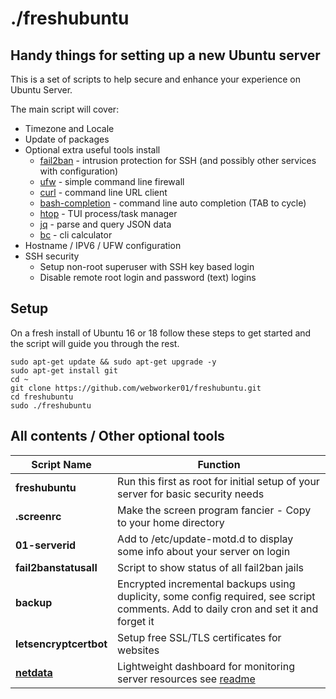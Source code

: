 # ./freshubuntu
## Handy things for setting up a new Ubuntu server

This is a set of scripts to help secure and enhance your experience on Ubuntu Server.

The main script will cover:
* Timezone and Locale
* Update of packages
* Optional extra useful tools install
    * [fail2ban](https://www.fail2ban.org) - intrusion protection for SSH (and possibly other services with configuration)
    * [ufw](https://wiki.ubuntu.com/UncomplicatedFirewall) - simple command line firewall
    * [curl](https://curl.haxx.se/) - command line URL client
    * [bash-completion](https://github.com/scop/bash-completion) - command line auto completion (TAB to cycle)
    * [htop](https://hisham.hm/htop/) - TUI process/task manager
    * [jq](https://stedolan.github.io/jq/) - parse and query JSON data
    * [bc](https://www.gnu.org/software/bc/) - cli calculator
* Hostname / IPV6 / UFW configuration
* SSH security
    * Setup non-root superuser with SSH key based login
    * Disable remote root login and password (text) logins

## Setup
On a fresh install of Ubuntu 16 or 18 follow these steps to get started and the script will guide you through the rest.
```
sudo apt-get update && sudo apt-get upgrade -y
sudo apt-get install git
cd ~
git clone https://github.com/webworker01/freshubuntu.git
cd freshubuntu
sudo ./freshubuntu
```

## All contents / Other optional tools
Script Name | Function
----------- | --------
**freshubuntu** | Run this first as root for initial setup of your server for basic security needs
**.screenrc** | Make the screen program fancier - Copy to your home directory
**01-serverid** | Add to /etc/update-motd.d to display some info about your server on login
**fail2banstatusall** | Script to show status of all fail2ban jails
**backup** | Encrypted incremental backups using duplicity, some config required, see script comments. Add to daily cron and set it and forget it
**letsencryptcertbot** | Setup free SSL/TLS certificates for websites
**[netdata](./netdata)** | Lightweight dashboard for monitoring server resources see [readme](./netdata)
